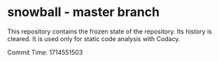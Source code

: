 # snowball - master branch

This repository contains the frozen state of the repository.
Its history is cleared. It is used only for static code
analysis with Codacy.

Commit Time: 1714551503